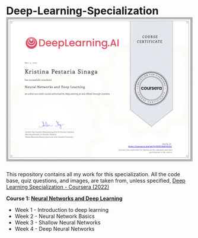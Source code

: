# Deep-Learning-Specialization![certificate](Coursera5V3YYAATH2SU.png)


This repository contains all my work for this specialization. All the code base, quiz questions, and images, are taken from, unless specified,  [Deep Learning Specialization - Coursera (2022)](https://www.coursera.org/specializations/deep-learning)


**Course 1: [Neural Networks and Deep Learning](https://www.coursera.org/learn/neural-networks-deep-learning?specialization=deep-learning)** <br /> 

  - Week 1 - Introduction to deep learning
  - Week 2 - Neural Network Basics
  - Week 3 - Shallow Neural Networks
  - Week 4 - Deep Neural Networks
  
  
 
